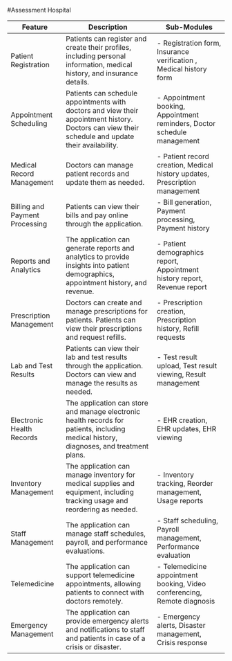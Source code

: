 #Assessment Hospital
 
| Feature | Description | Sub-Modules |
| --- | --- | --- |
| Patient Registration | Patients can register and create their profiles, including personal information, medical history, and insurance details. |  - Registration form, Insurance verification , Medical history form |
| Appointment Scheduling | Patients can schedule appointments with doctors and view their appointment history. Doctors can view their schedule and update their availability. | - Appointment booking, Appointment reminders, Doctor schedule management |
| Medical Record Management | Doctors can manage patient records and update them as needed. | - Patient record creation, Medical history updates, Prescription management |
| Billing and Payment Processing | Patients can view their bills and pay online through the application. | - Bill generation, Payment processing, Payment history |
| Reports and Analytics | The application can generate reports and analytics to provide insights into patient demographics, appointment history, and revenue. | - Patient demographics report, Appointment history report, Revenue report |
| Prescription Management | Doctors can create and manage prescriptions for patients. Patients can view their prescriptions and request refills. | - Prescription creation, Prescription history, Refill requests |
| Lab and Test Results | Patients can view their lab and test results through the application. Doctors can view and manage the results as needed. | - Test result upload, Test result viewing, Result management |
| Electronic Health Records | The application can store and manage electronic health records for patients, including medical history, diagnoses, and treatment plans. | - EHR creation, EHR updates, EHR viewing |
| Inventory Management | The application can manage inventory for medical supplies and equipment, including tracking usage and reordering as needed. | - Inventory tracking, Reorder management, Usage reports |
| Staff Management | The application can manage staff schedules, payroll, and performance evaluations. | - Staff scheduling, Payroll management, Performance evaluation |
| Telemedicine | The application can support telemedicine appointments, allowing patients to connect with doctors remotely. | - Telemedicine appointment booking, Video conferencing, Remote diagnosis |
| Emergency Management | The application can provide emergency alerts and notifications to staff and patients in case of a crisis or disaster. | - Emergency alerts, Disaster management, Crisis response |
